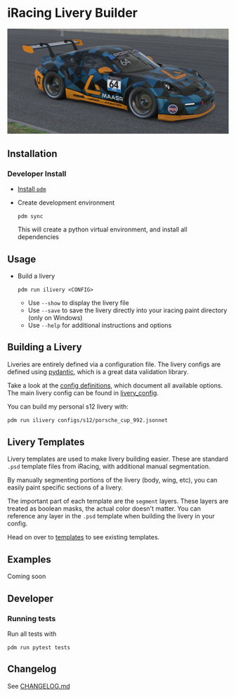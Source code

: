 # iRacing Livery Builder

![livery](docs/livery.png "Livery")

## Installation

### Developer Install

- [Install `pdm`](https://pdm-project.org/latest/#installation)
- Create development environment

	```
	pdm sync
	```
	
	This will create a python virtual environment, and install all dependencies

## Usage

- Build a livery

    ```
    pdm run ilivery <CONFIG>
    ```
    
    - Use `--show` to display the livery file
    - Use `--save` to save the livery directly into your iracing paint directory (only on Windows)
    - Use `--help` for additional instructions and options

## Building a Livery

Liveries are entirely defined via a configuration file. The livery configs are defined using [pydantic](https://docs.pydantic.dev/latest/), which is a great data validation library.

Take a look at the [config definitions](./livery/config), which document all available options. The main livery config can be found in [livery_config](./livery/config/livery_config.py).

You can build my personal s12 livery with:

```bash
pdm run ilivery configs/s12/porsche_cup_992.jsonnet
```

## Livery Templates

Livery templates are used to make livery building easier. These are standard `.psd` template files from iRacing, with additional manual segmentation.

By manually segmenting portions of the livery (body, wing, etc), you can easily paint specific sections of a livery.

The important part of each template are the `segment` layers. These layers are treated as boolean masks, the actual color doesn't matter. You can reference any layer in the `.psd` template when building the livery in your config.

Head on over to [templates](./resources/templates) to see existing templates.

## Examples

Coming soon

## Developer

### Running tests

Run all tests with 

```
pdm run pytest tests
```

## Changelog

See [CHANGELOG.md](./docs/CHANGELOG.md)
